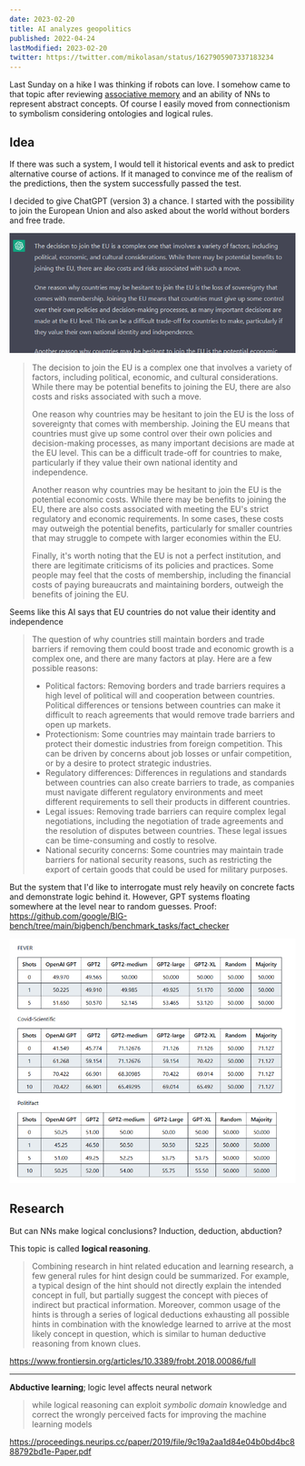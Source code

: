 ```yaml
---
date: 2023-02-20
title: AI analyzes geopolitics 
published: 2022-04-24
lastModified: 2023-02-20
twitter: https://twitter.com/mikolasan/status/1627905907337183234
---
```


Last Sunday on a hike I was thinking if robots can love. I somehow came to that topic after reviewing [associative memory](/ai/bidirectional-associative-memories) and an ability of NNs to represent abstract concepts. Of course I easily moved from connectionism to symbolism considering ontologies and logical rules.

## Idea

If there was such a system, I would tell it historical events and ask to predict alternative course of actions. If it managed to convince me of the realism of the predictions, then the system successfully passed the test.

I decided to give ChatGPT (version 3) a chance. I started with the possibility to join the European Union and also asked about the world without borders and free trade.

![ChatGPT criticizing the European Union](./chatGPT-joining-EU.png)

> The decision to join the EU is a complex one that involves a variety of factors, including political, economic, and cultural considerations. While there may be potential benefits to joining the EU, there are also costs and risks associated with such a move.
>
> One reason why countries may be hesitant to join the EU is the loss of sovereignty that comes with membership. Joining the EU means that countries must give up some control over their own policies and decision-making processes, as many important decisions are made at the EU level. This can be a difficult trade-off for countries to make, particularly if they value their own national identity and independence.
>
> Another reason why countries may be hesitant to join the EU is the potential economic costs. While there may be benefits to joining the EU, there are also costs associated with meeting the EU's strict regulatory and economic requirements. In some cases, these costs may outweigh the potential benefits, particularly for smaller countries that may struggle to compete with larger economies within the EU.
>
> Finally, it's worth noting that the EU is not a perfect institution, and there are legitimate criticisms of its policies and practices. Some people may feel that the costs of membership, including the financial costs of paying bureaucrats and maintaining borders, outweigh the benefits of joining the EU.

Seems like this AI says that EU countries do not value their identity and independence

> The question of why countries still maintain borders and trade barriers if removing them could boost trade and economic growth is a complex one, and there are many factors at play. Here are a few possible reasons:
>
> - Political factors: Removing borders and trade barriers requires a high level of political will and cooperation between countries. Political differences or tensions between countries can make it difficult to reach agreements that would remove trade barriers and open up markets.
> - Protectionism: Some countries may maintain trade barriers to protect their domestic industries from foreign competition. This can be driven by concerns about job losses or unfair competition, or by a desire to protect strategic industries.
> - Regulatory differences: Differences in regulations and standards between countries can also create barriers to trade, as companies must navigate different regulatory environments and meet different requirements to sell their products in different countries.
> - Legal issues: Removing trade barriers can require complex legal negotiations, including the negotiation of trade agreements and the resolution of disputes between countries. These legal issues can be time-consuming and costly to resolve.
> - National security concerns: Some countries may maintain trade barriers for national security reasons, such as restricting the export of certain goods that could be used for military purposes.


But the system that I'd like to interrogate must rely heavily on concrete facts and demonstrate logic behind it. However, GPT systems floating somewhere at the level near to random guesses. Proof: https://github.com/google/BIG-bench/tree/main/bigbench/benchmark_tasks/fact_checker

![ChatGPT result on fact checking](./chatGPT-fact-checking.png)


## Research

But can NNs make logical conclusions? Induction, deduction, abduction?

This topic is called **logical reasoning**.

> Combining research in hint related education and learning research, a few general rules for hint design could be summarized. For example, a typical design of the hint should not directly explain the intended concept in full, but partially suggest the concept with pieces of indirect but practical information. Moreover, common usage of the hints is through a series of logical deductions exhausting all possible hints in combination with the knowledge learned to arrive at the most likely concept in question, which is similar to human deductive reasoning from known clues.

https://www.frontiersin.org/articles/10.3389/frobt.2018.00086/full

---

**Abductive learning**; logic level affects neural network

> while logical reasoning can exploit _symbolic domain_ knowledge and correct the wrongly perceived facts for improving the machine learning models

https://proceedings.neurips.cc/paper/2019/file/9c19a2aa1d84e04b0bd4bc888792bd1e-Paper.pdf